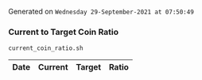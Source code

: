 Generated on `Wednesday 29-September-2021 at 07:50:49`

### Current to Target Coin Ratio
`current_coin_ratio.sh`

Date|Current|Target|Ratio
---|---|---|---
